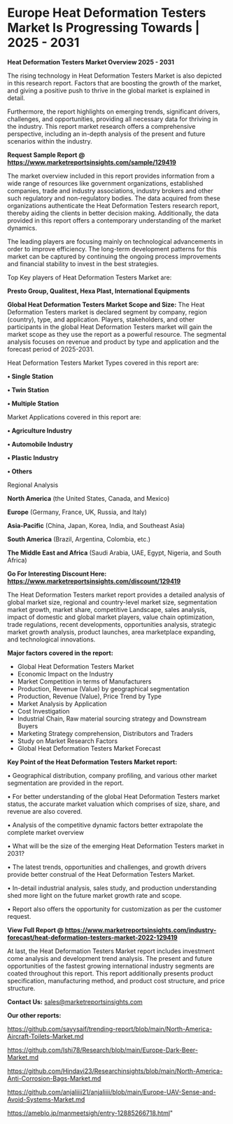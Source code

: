 # Europe Heat Deformation Testers Market Is Progressing Towards | 2025 - 2031

<Strong> Heat Deformation Testers Market Overview 2025 - 2031</strong>

The rising technology in Heat Deformation Testers Market is also depicted in this research report. Factors that are boosting the growth of the market, and giving a positive push to thrive in the global market is explained in detail.

Furthermore, the report highlights on emerging trends, significant drivers, challenges, and opportunities, providing all necessary data for thriving in the industry. This report market research offers a comprehensive perspective, including an in-depth analysis of the present and future scenarios within the industry.

<strong>Request Sample Report @ <a href=https://www.marketreportsinsights.com/sample/129419>https://www.marketreportsinsights.com/sample/129419</a></strong>

The market overview included in this report provides information from a wide range of resources like government organizations, established companies, trade and industry associations, industry brokers and other such regulatory and non-regulatory bodies. The data acquired from these organizations authenticate the Heat Deformation Testers research report, thereby aiding the clients in better decision making. Additionally, the data provided in this report offers a contemporary understanding of the market dynamics.

The leading players are focusing mainly on technological advancements in order to improve efficiency. The long-term development patterns for this market can be captured by continuing the ongoing process improvements and financial stability to invest in the best strategies.

Top Key players of Heat Deformation Testers Market are:

<strong>Presto Group, Qualitest, Hexa Plast, International Equipments</strong>

<strong><b>Global Heat Deformation Testers Market Scope and Size:</b></strong>
The Heat Deformation Testers market is declared segment by company, region (country), type, and application. Players, stakeholders, and other participants in the global Heat Deformation Testers market will gain the market scope as they use the report as a powerful resource. The segmental analysis focuses on revenue and product by type and application and the forecast period of 2025-2031.

Heat Deformation Testers Market Types covered in this report are:

<strong>• Single Station

• Twin Station

• Multiple Station</strong>

Market Applications covered in this report are:

<strong>• Agriculture Industry

• Automobile Industry

• Plastic Industry

• Others</strong> 

Regional Analysis

<strong>North America</strong> (the United States, Canada, and Mexico)

<strong>Europe</strong> (Germany, France, UK, Russia, and Italy)

<strong>Asia-Pacific</strong> (China, Japan, Korea, India, and Southeast Asia)

<strong>South America</strong> (Brazil, Argentina, Colombia, etc.)

<strong>The Middle East and Africa</strong> (Saudi Arabia, UAE, Egypt, Nigeria, and South Africa)

<strong>Go For Interesting Discount Here: <a href=https://www.marketreportsinsights.com/discount/129419>https://www.marketreportsinsights.com/discount/129419</a></strong>

The Heat Deformation Testers market report provides a detailed analysis of global market size, regional and country-level market size, segmentation market growth, market share, competitive Landscape, sales analysis, impact of domestic and global market players, value chain optimization, trade regulations, recent developments, opportunities analysis, strategic market growth analysis, product launches, area marketplace expanding, and technological innovations.

<strong><b>Major factors covered in the report:</b></strong>
<ul>
  <li>Global Heat Deformation Testers Market </li>
  <li>Economic Impact on the Industry</li>
  <li>Market Competition in terms of Manufacturers</li>
  <li>Production, Revenue (Value) by geographical segmentation</li>
  <li>Production, Revenue (Value), Price Trend by Type</li>
  <li>Market Analysis by Application</li>
  <li>Cost Investigation</li>
  <li>Industrial Chain, Raw material sourcing strategy and Downstream Buyers</li>
  <li>Marketing Strategy comprehension, Distributors and Traders</li>
  <li>Study on Market Research Factors</li>
  <li>Global Heat Deformation Testers Market Forecast</li>
</ul>

<strong><b>Key Point of the Heat Deformation Testers Market report:</b></strong>

• Geographical distribution, company profiling, and various other market segmentation are provided in the report.

• For better understanding of the global Heat Deformation Testers market status, the accurate market valuation which comprises of size, share, and revenue are also covered.

• Analysis of the competitive dynamic factors better extrapolate the complete market overview

• What will be the size of the emerging Heat Deformation Testers market in 2031?

• The latest trends, opportunities and challenges, and growth drivers provide better construal of the Heat Deformation Testers Market.

• In-detail industrial analysis, sales study, and production understanding shed more light on the future market growth rate and scope.

• Report also offers the opportunity for customization as per the customer request.

<strong><b>View Full Report @ <a href=https://www.marketreportsinsights.com/industry-forecast/heat-deformation-testers-market-2022-129419>https://www.marketreportsinsights.com/industry-forecast/heat-deformation-testers-market-2022-129419</a></b></strong>


At last, the Heat Deformation Testers Market report includes investment come analysis and development trend analysis. The present and future opportunities of the fastest growing international industry segments are coated throughout this report. This report additionally presents product specification, manufacturing method, and product cost structure, and price structure.

<strong>Contact Us:</strong>
sales@marketreportsinsights.com

<strong>Our other reports:</strong>

<a href=https://github.com/sayysaif/trending-report/blob/main/North-America-Aircraft-Toilets-Market.md>https://github.com/sayysaif/trending-report/blob/main/North-America-Aircraft-Toilets-Market.md</a>

<a href=https://github.com/Ishi78/Research/blob/main/Europe-Dark-Beer-Market.md>https://github.com/Ishi78/Research/blob/main/Europe-Dark-Beer-Market.md</a>

<a href=https://github.com/Hindavi23/Researchinsights/blob/main/North-America-Anti-Corrosion-Bags-Market.md>https://github.com/Hindavi23/Researchinsights/blob/main/North-America-Anti-Corrosion-Bags-Market.md</a>

<a href=https://github.com/anjaliiii21/anjaliiii/blob/main/Europe-UAV-Sense-and-Avoid-Systems-Market.md>https://github.com/anjaliiii21/anjaliiii/blob/main/Europe-UAV-Sense-and-Avoid-Systems-Market.md</a>

<a href=https://ameblo.jp/manmeetsigh/entry-12885266718.html>https://ameblo.jp/manmeetsigh/entry-12885266718.html</a>"
